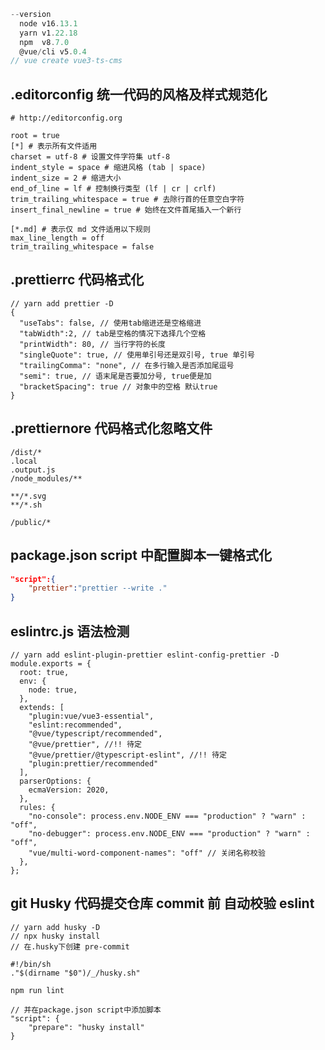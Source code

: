 ```javascript
--version
  node v16.13.1
  yarn v1.22.18
  npm  v8.7.0
  @vue/cli v5.0.4
// vue create vue3-ts-cms
```

## .editorconfig 统一代码的风格及样式规范化

```.editorconfig
# http://editorconfig.org

root = true
[*] # 表示所有文件适用
charset = utf-8 # 设置文件字符集 utf-8
indent_style = space # 缩进风格 (tab | space)
indent_size = 2 # 缩进大小
end_of_line = lf # 控制换行类型 (lf | cr | crlf)
trim_trailing_whitespace = true # 去除行首的任意空白字符
insert_final_newline = true # 始终在文件首尾插入一个新行

[*.md] # 表示仅 md 文件适用以下规则
max_line_length = off
trim_trailing_whitespace = false
```

## .prettierrc 代码格式化

```.prettierrc
// yarn add prettier -D
{
  "useTabs": false, // 使用tab缩进还是空格缩进
  "tabWidth":2, // tab是空格的情况下选择几个空格
  "printWidth": 80, // 当行字符的长度
  "singleQuote": true, // 使用单引号还是双引号, true 单引号
  "trailingComma": "none", // 在多行输入是否添加尾逗号
  "semi": true, // 语末尾是否要加分号, true便是加
  "bracketSpacing": true // 对象中的空格 默认true
}
```

## .prettiernore 代码格式化忽略文件

```.prettiernore
/dist/*
.local
.output.js
/node_modules/**

**/*.svg
**/*.sh

/public/*
```

## package.json script 中配置脚本一键格式化

```package.json
"script":{
	"prettier":"prettier --write ."
}
```

## eslintrc.js 语法检测

```eslintrc
// yarn add eslint-plugin-prettier eslint-config-prettier -D
module.exports = {
  root: true,
  env: {
    node: true,
  },
  extends: [
    "plugin:vue/vue3-essential",
    "eslint:recommended",
    "@vue/typescript/recommended",
    "@vue/prettier", //!! 待定
    "@vue/prettier/@typescript-eslint", //!! 待定
    "plugin:prettier/recommended"
  ],
  parserOptions: {
    ecmaVersion: 2020,
  },
  rules: {
    "no-console": process.env.NODE_ENV === "production" ? "warn" : "off",
    "no-debugger": process.env.NODE_ENV === "production" ? "warn" : "off",
    "vue/multi-word-component-names": "off" // 关闭名称校验
  },
};
```

## git Husky 代码提交仓库 commit 前 自动校验 eslint

```husky
// yarn add husky -D
// npx husky install
// 在.husky下创建 pre-commit

#!/bin/sh
."$(dirname "$0")/_/husky.sh"

npm run lint

// 并在package.json script中添加脚本
"script": {
	"prepare": "husky install"
}
```
